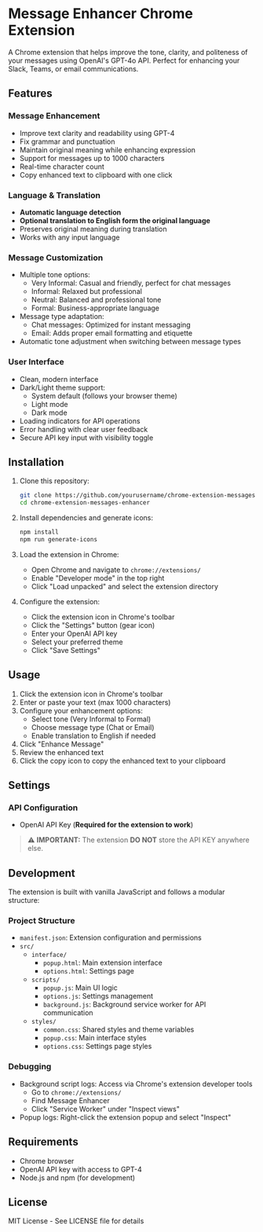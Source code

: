 # Message Enhancer Chrome Extension

A Chrome extension that helps improve the tone, clarity, and politeness of your messages using OpenAI's GPT-4o API. Perfect for enhancing your Slack, Teams, or email communications.

## Features

### Message Enhancement
- Improve text clarity and readability using GPT-4
- Fix grammar and punctuation
- Maintain original meaning while enhancing expression
- Support for messages up to 1000 characters
- Real-time character count
- Copy enhanced text to clipboard with one click

### Language & Translation
- **Automatic language detection**
- **Optional translation to English form the original language**
- Preserves original meaning during translation
- Works with any input language

### Message Customization
- Multiple tone options:
  - Very Informal: Casual and friendly, perfect for chat messages
  - Informal: Relaxed but professional
  - Neutral: Balanced and professional tone
  - Formal: Business-appropriate language
- Message type adaptation:
  - Chat messages: Optimized for instant messaging
  - Email: Adds proper email formatting and etiquette
- Automatic tone adjustment when switching between message types

### User Interface
- Clean, modern interface
- Dark/Light theme support:
  - System default (follows your browser theme)
  - Light mode
  - Dark mode
- Loading indicators for API operations
- Error handling with clear user feedback
- Secure API key input with visibility toggle

## Installation

1. Clone this repository:
   ```bash
   git clone https://github.com/yourusername/chrome-extension-messages-enhancer.git
   cd chrome-extension-messages-enhancer
   ```

2. Install dependencies and generate icons:
   ```bash
   npm install
   npm run generate-icons
   ```

3. Load the extension in Chrome:
   - Open Chrome and navigate to `chrome://extensions/`
   - Enable "Developer mode" in the top right
   - Click "Load unpacked" and select the extension directory

4. Configure the extension:
   - Click the extension icon in Chrome's toolbar
   - Click the "Settings" button (gear icon)
   - Enter your OpenAI API key
   - Select your preferred theme
   - Click "Save Settings"

## Usage

1. Click the extension icon in Chrome's toolbar
2. Enter or paste your text (max 1000 characters)
3. Configure your enhancement options:
   - Select tone (Very Informal to Formal)
   - Choose message type (Chat or Email)
   - Enable translation to English if needed
4. Click "Enhance Message"
5. Review the enhanced text
6. Click the copy icon to copy the enhanced text to your clipboard

## Settings

### API Configuration
- OpenAI API Key (**Required for the extension to work**)
> ⚠️ **IMPORTANT:** The extension **DO NOT** store the API KEY anywhere else.

## Development
The extension is built with vanilla JavaScript and follows a modular structure:

### Project Structure
- `manifest.json`: Extension configuration and permissions
- `src/`
  - `interface/`
    - `popup.html`: Main extension interface
    - `options.html`: Settings page
  - `scripts/`
    - `popup.js`: Main UI logic
    - `options.js`: Settings management
    - `background.js`: Background service worker for API communication
  - `styles/`
    - `common.css`: Shared styles and theme variables
    - `popup.css`: Main interface styles
    - `options.css`: Settings page styles

### Debugging
- Background script logs: Access via Chrome's extension developer tools
  - Go to `chrome://extensions/`
  - Find Message Enhancer
  - Click "Service Worker" under "Inspect views"
- Popup logs: Right-click the extension popup and select "Inspect"


## Requirements

- Chrome browser
- OpenAI API key with access to GPT-4
- Node.js and npm (for development)

## License

MIT License - See LICENSE file for details 